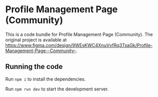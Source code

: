 
  # Profile Management Page (Community)

  This is a code bundle for Profile Management Page (Community). The original project is available at https://www.figma.com/design/9WEsKWC4XnuVvfRq3TsaGk/Profile-Management-Page--Community-.

  ## Running the code

  Run `npm i` to install the dependencies.

  Run `npm run dev` to start the development server.
  